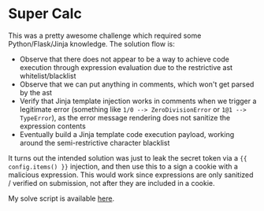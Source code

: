 # Super Calc

This was a pretty awesome challenge which required some Python/Flask/Jinja knowledge. The solution flow is:

* Observe that there does not appear to be a way to achieve code execution through expression evaluation due to the restrictive ast whitelist/blacklist
* Observe that we can put anything in comments, which won't get parsed by the ast
* Verify that Jinja template injection works in comments when we trigger a legitimate error (something like `1/0 --> ZeroDivisionError` or `1@1 --> TypeError`), as the error message rendering does not sanitize the expression contents
* Eventually build a Jinja template code execution payload, working around the semi-restrictive character blacklist

It turns out the intended solution was just to leak the secret token via a `{{ config.items() }}` injection, and then use this to a sign a cookie with a malicious expression. This would work since expressions are only sanitized / verified on submission, not after they are included in a cookie.

My solve script is available [here](./solve.py).

